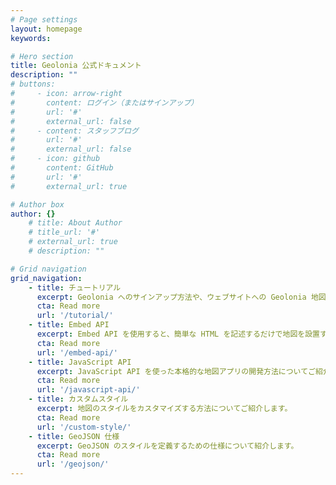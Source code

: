```yaml
---
# Page settings
layout: homepage
keywords:

# Hero section
title: Geolonia 公式ドキュメント
description: ""
# buttons:
#     - icon: arrow-right
#       content: ログイン（またはサインアップ）
#       url: '#'
#       external_url: false
#     - content: スタッフブログ
#       url: '#'
#       external_url: false
#     - icon: github
#       content: GitHub
#       url: '#'
#       external_url: true

# Author box
author: {}
    # title: About Author
    # title_url: '#'
    # external_url: true
    # description: ""

# Grid navigation
grid_navigation:
    - title: チュートリアル
      excerpt: Geolonia へのサインアップ方法や、ウェブサイトへの Geolonia 地図の埋め込み方法についてご紹介します。
      cta: Read more
      url: '/tutorial/'
    - title: Embed API
      excerpt: Embed API を使用すると、簡単な HTML を記述するだけで地図を設置することが可能です。
      cta: Read more
      url: '/embed-api/'
    - title: JavaScript API
      excerpt: JavaScript API を使った本格的な地図アプリの開発方法についてご紹介します。
      cta: Read more
      url: '/javascript-api/'
    - title: カスタムスタイル
      excerpt: 地図のスタイルをカスタマイズする方法についてご紹介します。
      cta: Read more
      url: '/custom-style/'
    - title: GeoJSON 仕様
      excerpt: GeoJSON のスタイルを定義するための仕様について紹介します。
      cta: Read more
      url: '/geojson/'
---
```

